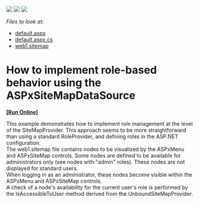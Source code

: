 <!-- default badges list -->
![](https://img.shields.io/endpoint?url=https://codecentral.devexpress.com/api/v1/VersionRange/128564619/13.1.4%2B)
[![](https://img.shields.io/badge/Open_in_DevExpress_Support_Center-FF7200?style=flat-square&logo=DevExpress&logoColor=white)](https://supportcenter.devexpress.com/ticket/details/E1240)
[![](https://img.shields.io/badge/📖_How_to_use_DevExpress_Examples-e9f6fc?style=flat-square)](https://docs.devexpress.com/GeneralInformation/403183)
<!-- default badges end -->
<!-- default file list -->
*Files to look at*:

* [default.aspx](./CS/WebSite/default.aspx)
* [default.aspx.cs](./CS/WebSite/default.aspx.cs)
* [web1.sitemap](./CS/WebSite/web1.sitemap)
<!-- default file list end -->
# How to implement role-based behavior using the ASPxSiteMapDataSource 
<!-- run online -->
**[[Run Online]](https://codecentral.devexpress.com/e1240/)**
<!-- run online end -->


<p>This example demonstrates how to implement role management at the level of the SiteMapProvider. This approach seems to be more straightforward than using a standard RoleProvider, and defining roles in the ASP.NET configuration.<br />
The web1.sitemap file contains nodes to be visualized by the ASPxMenu and ASPxSiteMap controls. Some nodes are defined to be available for administrators only (see nodes with "admin" roles). These nodes are not displayed for standard users.<br />
When logging in as an administrator, these nodes become visible within the ASPxMenu and ASPxSiteMap controls. <br />
A check of a node's availability for the current user's role is performed by the IsAccessibleToUser method derived from the UnboundSiteMapProvider.</p>

<br/>


